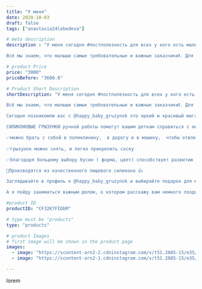 ```yaml
---
title: "У меня"
date: 2020-10-03
draft: false
tags: ["anastasia24lebedeva"]

# meta description
description : "У меня сегодня #постполезность для всех у кого есть малыш, или скоро появится. 

Всё мы знаем, что малыши самые требовательные и важные заказчики❗. Для них мы в"

# product Price
price: "3000"
priceBefore: "3600.0"

# Product Short Description
shortDescription: "У меня сегодня #постполезность для всех у кого есть малыш, или скоро появится. 

Всё мы знаем, что малыши самые требовательные и важные заказчики❗. Для них мы всегда выбераем все лучшее. Иногда конечно родители гонятся исключительно за модой, но это редко.

Сегодня познакомлю вас с @happy_baby_gruzynok это яркий и красивый магазинчик полезностей для вашего ребёнка. Смотри фото в карусели👉

СИЛИКОНОВЫЕ ГРЫЗУНКИ ручной работы помогут вашим деткам справиться с нелегким периодом прорезывания зубов, но и также они функциональны и практичны:

✅можно брать с собой в поликлинику,  в дорогу и в машину,  чтобы отвлечь и поиграть
 
✅грызунок можно снять, и легко прикрепить соску

✅благодаря большому выбору бусин ( форма, цвет) способствует развитию моторики и цветовоспрития .

🌸Производятся из качественного пищевого силикона 👍

Заглядывайте в профиль к @happy_baby_gruzynok и выбирайте подарок для малыша. В карусели её работы 👉

А я пойду заниматься важным делом, о котором расскажу вам немного позднее😍"

#product ID
productID: "CF32K7FIObM"

# type must be "products"
type: "products"

# product Images
# first image will be shown in the product page
images:
  - image: "https://scontent-arn2-2.cdninstagram.com/v/t51.2885-15/e35/120822388_777467453033156_3714149003921054679_n.jpg?se=7&tp=1&_nc_ht=scontent-arn2-2.cdninstagram.com&_nc_cat=108&_nc_ohc=x2Ope046DlAAX_TwSi6&oh=e4b6b8c5e168bae8799772e9b4957cc5&oe=60698329&ig_cache_key=MjQxMTYzNDM2MTUzODQ3OTk2Mw%3D%3D.2"
  - image: "https://scontent-arn2-1.cdninstagram.com/v/t51.2885-15/e35/120275647_1011389822669722_413370856379980451_n.jpg?se=8&tp=1&_nc_ht=scontent-arn2-1.cdninstagram.com&_nc_cat=110&_nc_ohc=az97pmuH5wUAX9WfRZ3&oh=ed7e080de0531eb02d5ef969cd9301f6&oe=606A58C6&ig_cache_key=MjQxMTYzNDM2MTU1NTM2NDcxMg%3D%3D.2"

---
```

lorem
